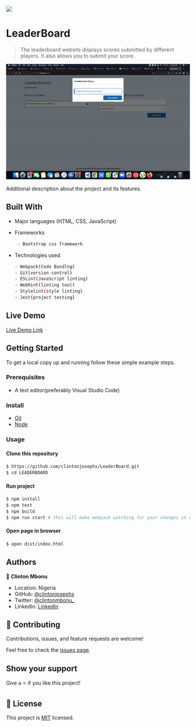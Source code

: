 ![](https://img.shields.io/badge/LeaderBoard-blueviolet)

# LeaderBoard

> The leaderboard website displays scores submitted by different players. It also allows you to submit your score.

![LeaderBoard](presentation.gif)

Additional description about the project and its features.

## Built With

- Major languages (HTML, CSS, JavaScript)
- Frameworks

    ``` bash
     - Bootstrap css framework
    ```
- Technologies used 
  
  ``` bash
  - Webpack(Code Bundlng)
  - Git(version control)
  - ESLint(JavaScript linting)
  - WebHint(linting tool)
  - Stylelint(style linting)
  - Jest(project testing)
  ```

## Live Demo

[Live Demo Link](https://clintonjosephs.github.io/LeaderBoard/)


## Getting Started

To get a local copy up and running follow these simple example steps.

### Prerequisites
 - A text editor(preferably Visual Studio Code)
### Install
  -  [Git](https://git-scm.com/downloads)
  -  [Node](https://nodejs.org/en/download/)
### Usage
#### Clone this repository

```bash
$ https://github.com/clintonjosephs/LeaderBoard.git
$ cd LEADERBOARD
```
#### Run project

```bash
$ npm install
$ npm test
$ npm build
$ npm run start # this will make webpack watching for your changes in code
```

#### Open page in browser
```bash
$ open dist/index.html
```

## Authors

👤 **Clinton Mbonu**

- Location: Nigeria
- GitHub: [@clintonjosephs](https://github.com/clintonjosephs)
- Twitter: [@clintonmbonu_](https://twitter.com/clintonmbonu_)
- LinkedIn: [LinkedIn](https://linkedin.com/in/clinton-mbonu)

## 🤝 Contributing

Contributions, issues, and feature requests are welcome!

Feel free to check the [issues page](https://github.com/clintonjosephs/LeaderBoard/issues).

## Show your support

Give a ⭐️ if you like this project!

## 📝 License

This project is [MIT](https://opensource.org/licenses/MIT) licensed.
